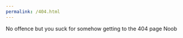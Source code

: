 ```yaml
---
permalink: /404.html
---
```


<html>
  <body>No offence but you suck for somehow getting to the 404 page 
    Noob</body>
</html>
